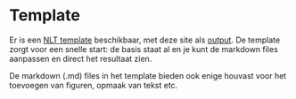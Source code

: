 # Template

Er is een [NLT template](https://github.com/NLT-modules/Template) beschikbaar, met deze site als [output](https://nlt-modules.github.io/Template/). De template zorgt voor een snelle start: de basis staat al en je kunt de markdown files aanpassen en direct het resultaat zien.

De markdown (.md) files in het template bieden ook enige houvast voor het toevoegen van figuren, opmaak van tekst etc. 
